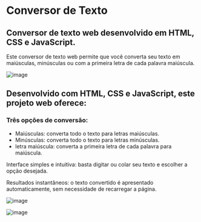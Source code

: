 <h1>Conversor de Texto</h1>
<h2>
Conversor de texto web desenvolvido em HTML, CSS e JavaScript.
</h2>

<p>
Este conversor de texto web permite que você converta seu texto em maiúsculas, minúsculas ou com a primeira letra de cada palavra maiúscula.
</p>

![image](https://github.com/marcossousarodrigues/conversor-de-texto/assets/49259832/c1fac959-2ebf-473b-b7ce-2940fcb31ddf)


<h2>
Desenvolvido com HTML, CSS e JavaScript, este projeto web oferece:
</h2>
<h3>
Três opções de conversão:
</h3>
<ul>
    <li>
        Maiúsculas: converta todo o texto para letras maiúsculas.
    </li>
    <li>
        Minúsculas: converta todo o texto para letras minúsculas.
    </li>
    <li>
        letra maiúscula: converta a primeira letra de cada palavra para maiúscula.
    </li>
</ul>
<p>
    Interface simples e intuitiva: basta digitar ou colar seu texto e escolher a opção desejada.
</p>
<p>
    Resultados instantâneos: o texto convertido é apresentado automaticamente, sem necessidade de 
    recarregar a página.
</p>


![image](https://github.com/marcossousarodrigues/conversor-de-texto/assets/49259832/30938b6a-96e8-4a56-9605-5cb66f032426)

![image](https://github.com/marcossousarodrigues/conversor-de-texto/assets/49259832/5a199118-332b-4326-a90f-c973fd90efdf)



